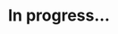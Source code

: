 ---
layout: page
title: In progress...
description: This page will be available soon
permalink: /tbd/
---